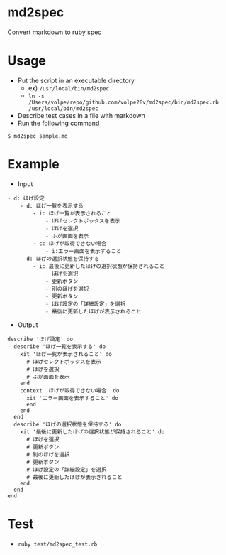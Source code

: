 # md2spec
Convert markdown to ruby spec

# Usage
- Put the script in an executable directory
  - ex) `/usr/local/bin/md2spec`
  - `ln -s /Users/volpe/repo/github.com/volpe28v/md2spec/bin/md2spec.rb /usr/local/bin/md2spec`
- Describe test cases in a file with markdown
- Run the following command
```
$ md2spec sample.md
```

# Example
- Input
```
- d: ほげ設定
    - d: ほげ一覧を表示する
        - i: ほげ一覧が表示されること
            - ほげセレクトボックスを表示
            - ほげを選択
            - ふが画面を表示
        - c: ほげが取得できない場合
            - i:エラー画面を表示すること
    - d: ほげの選択状態を保持する
        - i: 最後に更新したほげの選択状態が保持されること
            - ほげを選択
            - 更新ボタン
            - 別のほげを選択
            - 更新ボタン
            - ほげ設定の「詳細設定」を選択
            - 最後に更新したほげが表示されること
```

- Output
```
describe 'ほげ設定' do
  describe 'ほげ一覧を表示する' do
    xit 'ほげ一覧が表示されること' do
      # ほげセレクトボックスを表示
      # ほげを選択
      # ふが画面を表示
    end
    context 'ほげが取得できない場合' do
      xit 'エラー画面を表示すること' do
      end
    end
  end
  describe 'ほげの選択状態を保持する' do
    xit '最後に更新したほげの選択状態が保持されること' do
      # ほげを選択
      # 更新ボタン
      # 別のほげを選択
      # 更新ボタン
      # ほげ設定の「詳細設定」を選択
      # 最後に更新したほげが表示されること
    end
  end
end
```

# Test
- `ruby test/md2spec_test.rb`
